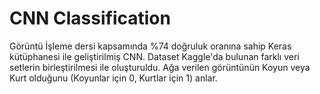 # CNN Classification 
  Görüntü İşleme dersi kapsamında %74 doğruluk oranına sahip Keras kütüphanesi ile geliştirilmiş CNN. Dataset Kaggle'da bulunan farklı veri setlerin birleştirilmesi ile oluşturuldu. Ağa verilen görüntünün Koyun veya Kurt olduğunu (Koyunlar için 0, Kurtlar için 1) anlar. 
